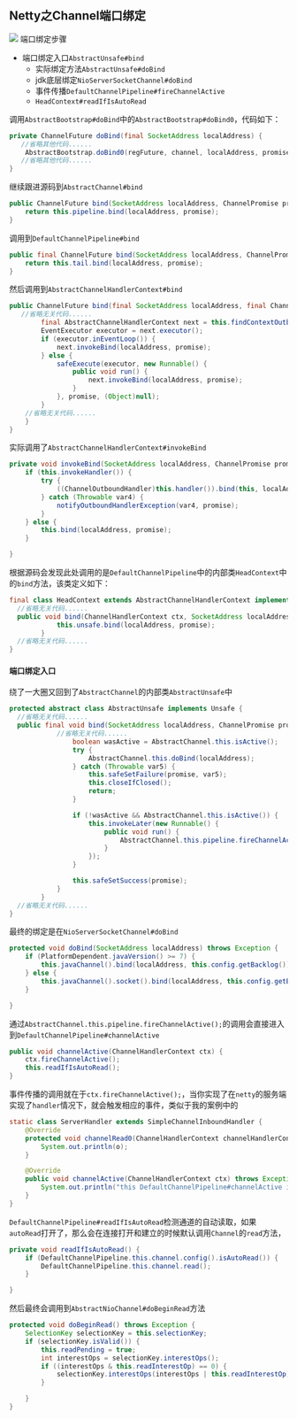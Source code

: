 ## Netty之Channel端口绑定

![](https://github.com/dqqzj/tutorial/blob/master/netty/src/main/resources/pictures/channel/bind.png)
端口绑定步骤

- 端口绑定入口`AbstractUnsafe#bind`
  -  实际绑定方法`AbstractUnsafe#doBind`
    - jdk底层绑定`NioServerSocketChannel#doBind`
  - 事件传播`DefaultChannelPipeline#fireChannelActive`
  - `HeadContext#readIfIsAutoRead`

调用`AbstractBootstrap#doBind`中的`AbstractBootstrap#doBind0`，代码如下：

```java
private ChannelFuture doBind(final SocketAddress localAddress) {
   //省略其他代码......
    AbstractBootstrap.doBind0(regFuture, channel, localAddress, promise);
   //省略其他代码......
}
```

继续跟进源码到`AbstractChannel#bind`

```java
public ChannelFuture bind(SocketAddress localAddress, ChannelPromise promise) {
    return this.pipeline.bind(localAddress, promise);
}
```

调用到`DefaultChannelPipeline#bind`

```java
public final ChannelFuture bind(SocketAddress localAddress, ChannelPromise promise) {
    return this.tail.bind(localAddress, promise);
}
```

然后调用到`AbstractChannelHandlerContext#bind`

```java
public ChannelFuture bind(final SocketAddress localAddress, final ChannelPromise promise) {
   //省略无关代码......
        final AbstractChannelHandlerContext next = this.findContextOutbound();
        EventExecutor executor = next.executor();
        if (executor.inEventLoop()) {
            next.invokeBind(localAddress, promise);
        } else {
            safeExecute(executor, new Runnable() {
                public void run() {
                    next.invokeBind(localAddress, promise);
                }
            }, promise, (Object)null);
        }
    //省略无关代码......
    }
}
```

实际调用了`AbstractChannelHandlerContext#invokeBind`

```java
private void invokeBind(SocketAddress localAddress, ChannelPromise promise) {
    if (this.invokeHandler()) {
        try {
            ((ChannelOutboundHandler)this.handler()).bind(this, localAddress, promise);
        } catch (Throwable var4) {
            notifyOutboundHandlerException(var4, promise);
        }
    } else {
        this.bind(localAddress, promise);
    }

}
```

根据源码会发现此处调用的是`DefaultChannelPipeline`中的内部类`HeadContext`中的`bind`方法，该类定义如下：

```java
final class HeadContext extends AbstractChannelHandlerContext implements ChannelOutboundHandler, ChannelInboundHandler {
  //省略无关代码......
  public void bind(ChannelHandlerContext ctx, SocketAddress localAddress, ChannelPromise promise) {
            this.unsafe.bind(localAddress, promise);
        }
  //省略无关代码......
}
```

#### 端口绑定入口

绕了一大圈又回到了`AbstractChannel`的内部类`AbstractUnsafe`中

```java
protected abstract class AbstractUnsafe implements Unsafe {
  //省略无关代码......
  public final void bind(SocketAddress localAddress, ChannelPromise promise) {
            //省略无关代码......
                boolean wasActive = AbstractChannel.this.isActive();
                try {
                    AbstractChannel.this.doBind(localAddress);
                } catch (Throwable var5) {
                    this.safeSetFailure(promise, var5);
                    this.closeIfClosed();
                    return;
                }

                if (!wasActive && AbstractChannel.this.isActive()) {
                    this.invokeLater(new Runnable() {
                        public void run() {
                            AbstractChannel.this.pipeline.fireChannelActive();
                        }
                    });
                }

                this.safeSetSuccess(promise);
            }
        }
  //省略无关代码......
}
```

最终的绑定是在`NioServerSocketChannel#doBind`

```java
protected void doBind(SocketAddress localAddress) throws Exception {
    if (PlatformDependent.javaVersion() >= 7) {
        this.javaChannel().bind(localAddress, this.config.getBacklog());
    } else {
        this.javaChannel().socket().bind(localAddress, this.config.getBacklog());
    }

}
```

通过`AbstractChannel.this.pipeline.fireChannelActive();`的调用会直接进入到`DefaultChannelPipeline#channelActive`

```java
public void channelActive(ChannelHandlerContext ctx) {
    ctx.fireChannelActive();
    this.readIfIsAutoRead();
}
```

事件传播的调用就在于`ctx.fireChannelActive();`，当你实现了在`netty`的服务端实现了`handler`情况下，就会触发相应的事件，类似于我的案例中的

```java
static class ServerHandler extends SimpleChannelInboundHandler {
    @Override
    protected void channelRead0(ChannelHandlerContext channelHandlerContext, Object o) throws Exception {
        System.out.println(o);
    }

    @Override
    public void channelActive(ChannelHandlerContext ctx) throws Exception {
        System.out.println("this DefaultChannelPipeline#channelActive in invoked！");
    }
}
```

`DefaultChannelPipeline#readIfIsAutoRead`检测通道的自动读取，如果`autoRead`打开了，那么会在连接打开和建立的时候默认调用`Channel`的`read`方法，

```java
private void readIfIsAutoRead() {
    if (DefaultChannelPipeline.this.channel.config().isAutoRead()) {
        DefaultChannelPipeline.this.channel.read();
    }

}
```

然后最终会调用到`AbstractNioChannel#doBeginRead`方法

```java
protected void doBeginRead() throws Exception {
    SelectionKey selectionKey = this.selectionKey;
    if (selectionKey.isValid()) {
        this.readPending = true;
        int interestOps = selectionKey.interestOps();
        if ((interestOps & this.readInterestOp) == 0) {
            selectionKey.interestOps(interestOps | this.readInterestOp);
        }

    }
}
```